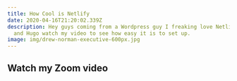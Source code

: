 ```yaml
---
title: How Cool is Netlify
date: 2020-04-16T21:20:02.339Z
description: Hey guys coming from a Wordpress guy I freaking love Netlify CMS
  and Hugo watch my video to see how easy it is to set up.
image: img/drew-norman-executive-600px.jpg
---
```

## Watch my Zoom video

